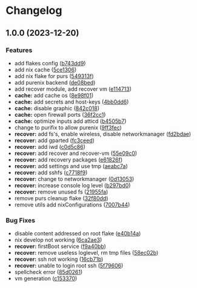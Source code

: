 # Changelog

## 1.0.0 (2023-12-20)


### Features

* add flakes config ([b743dd9](https://github.com/klarkc/os/commit/b743dd9a84a0236b203e550704ed1a48fdf2f8ff))
* add nix cache ([5ce1306](https://github.com/klarkc/os/commit/5ce13068296fb83b3af6867a689af5b0373b26c7))
* add nix flake for purs ([549313f](https://github.com/klarkc/os/commit/549313f5c17dfd0709141dda9e59a79e1ad913b3))
* add purenix backend ([de08bed](https://github.com/klarkc/os/commit/de08bed308465dd23f608e122c0c3b72ece990c2))
* add recover module, add recover vm ([e114713](https://github.com/klarkc/os/commit/e114713d79f9ea07407cdbf81f17b97d0f7a4aee))
* **cache:** add cache os ([8e98f01](https://github.com/klarkc/os/commit/8e98f019788e94f36c36672a20011dadbbd6541a))
* **cache:** add secrets and host-keys ([4bb0dd6](https://github.com/klarkc/os/commit/4bb0dd620381d365d98bd7efc9556614d623cd5d))
* **cache:** disable graphic ([842c018](https://github.com/klarkc/os/commit/842c018403654c56fbf1fb2e5cdefeb1f896d2d0))
* **cache:** open firewall ports ([36f2cc1](https://github.com/klarkc/os/commit/36f2cc1141fd99dd5d8b05d1a1dbf9038a17d160))
* **cache:** optimize inputs add atticd ([b4505b7](https://github.com/klarkc/os/commit/b4505b7062dd75f314519d7a1481cc7888ef2ec9))
* change to purifix to allow purenix ([9ff3fec](https://github.com/klarkc/os/commit/9ff3fecb0fbc419f70e512116002e30634941310))
* **recover:** add fs's, enable wireless, disable networkmanager ([fd2bdae](https://github.com/klarkc/os/commit/fd2bdaed0fafc080927529b1be97ebea1cd38784))
* **recover:** add gparted ([fc3ceed](https://github.com/klarkc/os/commit/fc3ceedd4efee0e91c0608b8a99ef79220c14fa7))
* **recover:** add iwd ([c0d5c86](https://github.com/klarkc/os/commit/c0d5c8659c7388d05058d12e34f6674857186a10))
* **recover:** add recover and recover-vm ([55e09c0](https://github.com/klarkc/os/commit/55e09c0ed6c1dd89e97f603fcff14e7ab55c184b))
* **recover:** add recovery packages ([e61826f](https://github.com/klarkc/os/commit/e61826fddff95ea43500f9a44d53013112b627dd))
* **recover:** add settings and use tmp ([aeabc7a](https://github.com/klarkc/os/commit/aeabc7ad0e452a623ac668bc165c8d765a1be5ae))
* **recover:** add sshfs ([c7718f9](https://github.com/klarkc/os/commit/c7718f966ba7de1642691e6c29f64625e0f5c0d9))
* **recover:** change to networkmanager ([0d13053](https://github.com/klarkc/os/commit/0d13053829d6faf4839722f69364868e58ebda66))
* **recover:** increase console log level ([b297bd0](https://github.com/klarkc/os/commit/b297bd06e6b853033c588596b60b76b5fdf990d9))
* **recover:** remove unused fs ([21955fa](https://github.com/klarkc/os/commit/21955fa210a35aa68517274a12a829d697501eb9))
* remove purs cleanup flake ([32f80dd](https://github.com/klarkc/os/commit/32f80dd4e8d9af9641a4f773ae2222cd4aa5e812))
* remove utils add nixConfigurations ([7007b44](https://github.com/klarkc/os/commit/7007b44f87448cd38799b6a3972ace78b56260dd))


### Bug Fixes

* disable content addressed on root flake ([e40b14a](https://github.com/klarkc/os/commit/e40b14a5cb3d6fb4d62023b84e9adc1a0e795ead))
* nix develop not working ([6ca2ae3](https://github.com/klarkc/os/commit/6ca2ae3220d6a0613defc29ba33a02d5f8de4a5e))
* **recover:** firstBoot service ([f9a40bb](https://github.com/klarkc/os/commit/f9a40bbc95f073a3e98c16ce8a2a764f7d801474))
* **recover:** remove useless loglevel, rm tmp files ([58ec02b](https://github.com/klarkc/os/commit/58ec02b0d10711aba0ba474f2f5630c237c72e75))
* **recover:** ssh not working ([16cb71b](https://github.com/klarkc/os/commit/16cb71b2d9be03e7a77526acc150d6ecafd53945))
* **recover:** unable to login root ssh ([5f79606](https://github.com/klarkc/os/commit/5f79606d450188cbcb736e6eac6bf8231ed61eba))
* spellcheck error ([85d0261](https://github.com/klarkc/os/commit/85d0261fc8d45533856a7d4bb94806eb87c0dcef))
* vm generation ([c153370](https://github.com/klarkc/os/commit/c1533700f67a674e8f3c461adf98f4facf3f6961))
